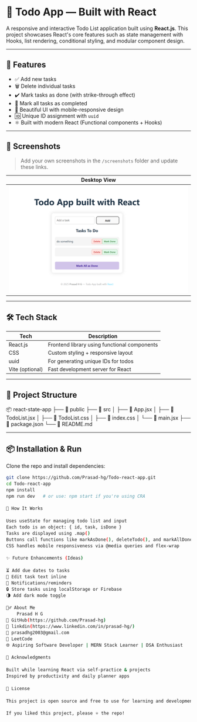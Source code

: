 # 📝 Todo App — Built with React

A responsive and interactive Todo List application built using **React.js**. This project showcases React's core features such as state management with Hooks, list rendering, conditional styling, and modular component design.

---

## 🚀 Features

- ✅ Add new tasks
- 🗑️ Delete individual tasks
- ✔️ Mark tasks as done (with strike-through effect)
- 🔁 Mark all tasks as completed
- 🎨 Beautiful UI with mobile-responsive design
- 🆔 Unique ID assignment with `uuid`
- ⚛️ Built with modern React (Functional components + Hooks)

---

## 📸 Screenshots

> Add your own screenshots in the `/screenshots` folder and update these links.

| Desktop View                             |
|------------------------------------------|
| ![Desktop](./screenshots/desktop.png)    | 

---

## 🛠️ Tech Stack

| Tech           | Description                                 |
|----------------|---------------------------------------------|
| React.js       | Frontend library using functional components |
| CSS            | Custom styling + responsive layout          |
| uuid           | For generating unique IDs for todos         |
| Vite (optional) | Fast development server for React           |

---

## 📂 Project Structure

📦 react-state-app
├── 📁 public
├── 📁 src
│ ├── 📄 App.jsx
│ ├── 📄 TodoList.jsx
│ ├── 📄 TodoList.css
│ ├── 📄 index.css
│ └── 📄 main.jsx
├── 📄 package.json
└── 📄 README.md



---

## 📦 Installation & Run

Clone the repo and install dependencies:

```bash
git clone https://github.com/Prasad-hg/Todo-react-app.git
cd Todo-react-app
npm install
npm run dev   # or use: npm start if you're using CRA

🧪 How It Works

Uses useState for managing todo list and input
Each todo is an object: { id, task, isDone }
Tasks are displayed using .map()
Buttons call functions like markAsDone(), deleteTodo(), and markAllDone()
CSS handles mobile responsiveness via @media queries and flex-wrap

✨ Future Enhancements (Ideas)

⏳ Add due dates to tasks
📝 Edit task text inline
🔔 Notifications/reminders
🔒 Store tasks using localStorage or Firebase
🌗 Add dark mode toggle

🙋‍♂️ About Me
    Prasad H G
🔗 GitHub(https://github.com/Prasad-hg)
🔗 linkdin(https://www.linkedin.com/in/prasad-hg/)
📧 prasadhg2003@gmail.com
📘 LeetCode
🌐 Aspiring Software Developer | MERN Stack Learner | DSA Enthusiast

🧠 Acknowledgments

Built while learning React via self-practice & projects
Inspired by productivity and daily planner apps

📜 License

This project is open source and free to use for learning and development.

If you liked this project, please ⭐ the repo!